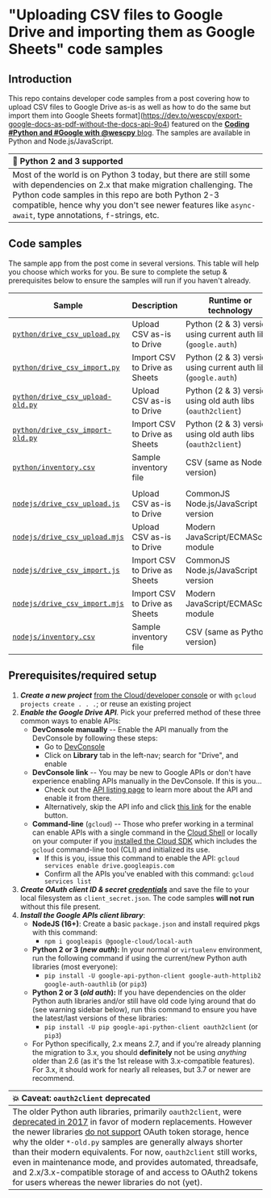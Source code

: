 # "Uploading CSV files to Google Drive and importing them as Google Sheets" code samples

## Introduction
This repo contains developer code samples from a post covering how to upload CSV files to Google Drive as-is as well as how to do the same but import them into Google Sheets format](https://dev.to/wescpy/export-google-docs-as-pdf-without-the-docs-api-9o4) featured on the [**Coding #Python and #Google with @wescpy** blog](https://dev.to/wescpy). The samples are available in Python and Node.js/JavaScript.

| :memo: Python 2 and 3 supported |
|:---------------------------|
| Most of the world is on Python 3 today, but there are still some with dependencies on 2.x that make migration challenging. The Python code samples in this repo are both Python 2-3 compatible, hence why you don't see newer features like `async-await`, type annotations, `f`-strings, etc. |


## Code samples

The sample app from the post come in several versions. This table will help you choose which works for you. Be sure to complete the setup & prerequisites below to ensure the samples will run if you haven't already.

Sample | Description | Runtime or technology
--- | --- | ---
[`python/drive_csv_upload.py`](python/drive_csv_upload.py) | Upload CSV as-is to Drive | Python (2 & 3) version using current auth libs (`google.auth`)
[`python/drive_csv_import.py`](python/drive_csv_import.py) | Import CSV to Drive as Sheets | Python (2 & 3) version using current auth libs (`google.auth`)
[`python/drive_csv_upload-old.py`](python/drive_csv_upload-old.py) | Upload CSV as-is to Drive | Python (2 & 3) version using old auth libs (`oauth2client`)
[`python/drive_csv_import-old.py`](python/drive_csv_import-old.py) | Import CSV to Drive as Sheets | Python (2 & 3) version using old auth libs (`oauth2client`)
[`python/inventory.csv`](python/inventory.csv) | Sample inventory file | CSV (same as Node.js version)
||
[`nodejs/drive_csv_upload.js`](nodejs/drive_csv_upload.js) | Upload CSV as-is to Drive | CommonJS Node.js/JavaScript version
[`nodejs/drive_csv_upload.mjs`](nodejs/drive_csv_upload.mjs) | Upload CSV as-is to Drive | Modern JavaScript/ECMAScript module
[`nodejs/drive_csv_import.js`](nodejs/drive_csv_import.js) | Import CSV to Drive as Sheets | CommonJS Node.js/JavaScript version
[`nodejs/drive_csv_import.mjs`](nodejs/drive_csv_import.mjs) | Import CSV to Drive as Sheets | Modern JavaScript/ECMAScript module
[`nodejs/inventory.csv`](nodejs/inventory.csv) | Sample inventory file | CSV (same as Python version)


## Prerequisites/required setup
1. ***Create a new project*** [from the Cloud/developer console](https://console.cloud.google.com/projectcreate) or with `gcloud projects create . . .`; or reuse an existing project
1. ***Enable the Google Drive API***. Pick your preferred method of these three common ways to enable APIs:
    - **DevConsole manually** -- Enable the API manually from the DevConsole by following these steps:
        - Go to [DevConsole](http://console.developers.google.com)
        - Click on **Library** tab in the left-nav; search for "Drive", and enable
    - **DevConsole link** -- You may be new to Google APIs or don't have experience enabling APIs manually in the DevConsole. If this is you...
        - Check out the [API listing page](https://console.cloud.google.com/apis/library/drive.googleapis.com) to learn more about the API and enable it from there.
        - Alternatively, skip the API info and click [this link](http://console.developers.google.com/start/api?id=drive) for the enable button.
    - **Command-line** (`gcloud`) -- Those who prefer working in a terminal can enable APIs with a single command in the [Cloud Shell](https://cloud.google.com/shell) or locally on your computer if you [installed the Cloud SDK](https://cloud.google.com/sdk/install) which includes the `gcloud` command-line tool (CLI) and initialized its use.
        - If this is you, issue this command to enable the API: `gcloud services enable drive.googleapis.com`
        - Confirm all the APIs you've enabled with this command: `gcloud services list`
1. ***Create OAuth client ID & secret [credentials](https://console.cloud.google.com/apis/credentials)*** and save the file to your local filesystem as `client_secret.json`. The code samples **will not run** without this file present.
1. ***Install the Google APIs client library***:
    - **NodeJS (16+)**:  Create a basic `package.json` and install required pkgs with this command:
        - `npm i googleapis @google-cloud/local-auth`
    - **Python 2 or 3 (_new auth_):** In your normal or `virtualenv` environment, run the following command if using the current/new Python auth libraries (most everyone):
        - `pip install -U google-api-python-client google-auth-httplib2 google-auth-oauthlib` (or `pip3`)
    - **Python 2 or 3 (_old auth_):** If you have dependencies on the older Python auth libraries and/or still have old code lying around that do (see warning sidebar below), run this command to ensure you have the latest/last versions of these libraries:
        - `pip install -U pip google-api-python-client oauth2client` (or `pip3`)
    - For Python specifically, 2.x means 2.7, and if you're already planning the migration to 3.x, you should **definitely** not be using _anything_ older than 2.6 (as it's the 1st release with 3.x-compatible features). For 3.x, it should work for nearly all releases, but 3.7 or newer are recommend.

| :boom: Caveat: `oauth2client` deprecated |
|:---------------------------|
| The older Python auth libraries, primarily `oauth2client`, were [deprecated in 2017](https://github.com/googleapis/oauth2client/pull/714) in favor of modern replacements. However the newer libraries [do not support](https://google-auth.readthedocs.io/en/latest/oauth2client-deprecation.html#replacement) OAuth token storage, hence why the older `*-old.py` samples are generally always shorter than their modern equivalents. For now, `oauth2client` still works, even in maintenance mode, and provides automated, threadsafe, and 2.x/3.x-compatible storage of and access to OAuth2 tokens for users whereas the newer libraries do not (yet). |
